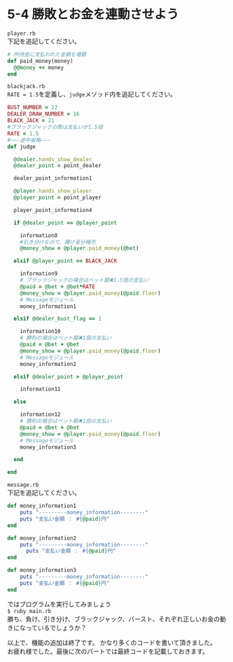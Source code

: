 # 5-4 勝敗とお金を連動させよう

`player.rb`  
下記を追記してください。

~~~ruby
# 所持金に支払われた金額を増額
def paid_money(money)
  @@money += money
end
~~~

`blackjack.rb`  
`RATE = 1.5`を定義し、`judge`メソッド内を追記してください。

~~~ruby
BUST_NUMBER = 22
DEALER_DRAW_NUMBER = 16
BLACK_JACK = 21
#ブラックジャックの際は支払いが1.5倍
RATE = 1.5
#~~~途中省略~~~
def judge

  @dealer.hands_show_dealer
  @dealer_point = point_dealer

  dealer_point_information1

  @player.hands_show_player
  @player_point = point_player

  player_point_information4

  if @dealer_point == @player_point

    information8
    #引き分けなので、賭け金分補充
    @money_show = @player.paid_money(@bet)

  elsif @player_point == BLACK_JACK

    information9
    # ブラックジャックの場合はベット額✖1.5倍の支払い
    @paid = @bet + @bet*RATE
    @money_show = @player.paid_money(@paid.floor)
    # Messageモジュール
    money_information1

  elsif @dealer_bust_flag == 1

    information10
    # 勝利の場合はベット額✖1倍の支払い
    @paid = @bet + @bet
    @money_show = @player.paid_money(@paid.floor)
    # Messageモジュール
    money_information2

  elsif @dealer_point > @player_point

    information11

  else

    information12
    # 勝利の場合はベット額✖1倍の支払い
    @paid = @bet + @bet
    @money_show = @player.paid_money(@paid.floor)
    # Messageモジュール
    money_information3

  end

end

~~~

`message.rb`  
下記を追記してください。

~~~ruby
def money_information1
    puts "---------money_information--------"
    puts "支払い金額 ： #{@paid}円"
end

def money_information2
    puts "---------money_information--------"
      puts "支払い金額 ： #{@paid}円"
end

def money_information3
    puts "---------money_information--------"
    puts "支払い金額 ： #{@paid}円"
end
~~~

ではプログラムを実行してみましょう  
`$ ruby main.rb`  
勝ち、負け、引き分け、ブラックジャック、バースト、それぞれ正しいお金の動きになっているでしょうか？

以上で、機能の追加は終了です。
かなり多くのコードを書いて頂きました。  
お疲れ様でした。最後に次のパートでは最終コードを記載しておきます。
